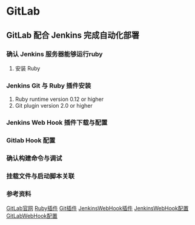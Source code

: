 # GitLab

## GitLab 配合 Jenkins 完成自动化部署

### 确认 Jenkins 服务器能够运行ruby
1. 安装 Ruby

### Jenkins Git 与 Ruby 插件安装
1. Ruby runtime version 0.12 or higher
2. Git plugin version 2.0 or higher

### Jenkins Web Hook 插件下载与配置
### Gitlab Hook 配置
### 确认构建命令与调试
### 挂载文件与启动脚本关联


### 参考资料
[GitLab官网](https://docs.gitlab.com/ee/user/project/integrations/webhooks.html)
[Ruby插件](https://github.com/jenkinsci/jenkins.rb)
[Git插件](https://plugins.jenkins.io/git/#releases)
[JenkinsWebHook插件](https://github.com/jenkinsci/gitlab-hook-plugin)
[JenkinsWebHook配置](https://www.helloworld.net/p/4107283777)
[GitLabWebHook配置](https://blog.csdn.net/qq_26129413/article/details/115461121)
